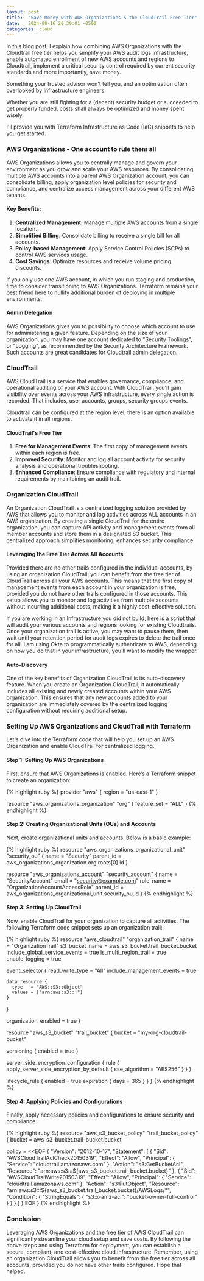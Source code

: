 ```yaml
---
layout: post
title:  "Save Money with AWS Organizations & the CloudTrail Free Tier"
date:   2024-08-16 20:30:01 -0500
categories: cloud
---
```


In this blog post, I explain how combining AWS Organizations with the Cloudtrail free tier helps you simplify your AWS audit logs infrastructure, enable automated enrollment of new AWS accounts and regions to Cloudtrail, implement a critical security control required by current security standards and more importantly, save money.

Something your trusted advisor won't tell you, and an optimization often overlooked by Infrastructure engineers. 

Whether you are still fighting for a (decent) security budget or succeeded to get properly funded, costs shall always be optimized and money spent wisely. 

I'll provide you with Terraform Infrastructure as Code (IaC) snippets to help you get started.

### AWS Organizations - One account to rule them all

AWS Organizations allows you to centrally manage and govern your environment as you grow and scale your AWS resources. By consolidating multiple AWS accounts into a parent AWS Organization account, you can consolidate billing, apply organization level policies for security and compliance, and centralize access management across your different AWS tenants.

#### Key Benefits:

1. **Centralized Management**: Manage multiple AWS accounts from a single location.
2. **Simplified Billing**: Consolidate billing to receive a single bill for all accounts.
3. **Policy-based Management**: Apply Service Control Policies (SCPs) to control AWS services usage.
4. **Cost Savings**: Optimize resources and receive volume pricing discounts.

If you only use one AWS account, in which you run staging and production, time to consider transitioning to AWS Organizations. Terraform remains your best friend here to nullify additional burden of deploying in multiple environments.

#### Admin Delegation

AWS Organizations gives you to possibility to choose which account to use for administering a given feature. Depending on the size of your organization, you may have one account dedicated to "Security Toolings", or "Logging", as recommended by the Security Architecture Framework. Such accounts are great candidates for Cloudtrail admin delegation.

### CloudTrail

AWS CloudTrail is a service that enables governance, compliance, and operational auditing of your AWS account. With CloudTrail, you'll gain visibility over events across your AWS infrastructure, every single action is recorded. That includes, user accounts, groups, security groups events.

Cloudtrail can be configured at the region level, there is an option available to activate it in all regions.

#### CloudTrail's Free Tier

1. **Free for Management Events**: The first copy of management events within each region is free.
2. **Improved Security**: Monitor and log all account activity for security analysis and operational troubleshooting.
3. **Enhanced Compliance**: Ensure compliance with regulatory and internal requirements by maintaining an audit trail.

### Organization CloudTrail

An Organization CloudTrail is a centralized logging solution provided by AWS that allows you to monitor and log activities across ALL accounts in an AWS organization. By creating a single CloudTrail for the entire organization, you can capture API activity and management events from all member accounts and store them in a designated S3 bucket. This centralized approach simplifies monitoring, enhances security compliance

#### Leveraging the Free Tier Across All Accounts

Provided there are no other trails configured in the individual accounts, by using an organization CloudTrail, you can benefit from the free tier of CloudTrail across all your AWS accounts. This means that the first copy of management events from each account in your organization is free, provided you do not have other trails configured in those accounts. This setup allows you to monitor and log activities from multiple accounts without incurring additional costs, making it a highly cost-effective solution.

If you are working in an Infrastructure you did not build, here is a script that will audit your various accounts and regions looking for existing Cloudtrails. Once your organization trail is active, you may want to pause them, then wait until your retention period for audit logs expires to delete the trail once for all. I am using Okta to programmatically authenticate to AWS, depending on how you do that in your infrastructure, you'll want to modify the wrapper.

#### Auto-Discovery

One of the key benefits of Organization CloudTrail is its auto-discovery feature. When you create an Organization CloudTrail, it automatically includes all existing and newly created accounts within your AWS organization. This ensures that any new accounts added to your organization are immediately covered by the centralized logging configuration without requiring additional setup. 

### Setting Up AWS Organizations and CloudTrail with Terraform

Let's dive into the Terraform code that will help you set up an AWS Organization and enable CloudTrail for centralized logging.

#### Step 1: Setting Up AWS Organizations

First, ensure that AWS Organizations is enabled. Here’s a Terraform snippet to create an organization:

{% highlight ruby %}
provider "aws" {
  region = "us-east-1"
}

resource "aws_organizations_organization" "org" {
  feature_set = "ALL"
}
{% endhighlight %}

#### Step 2: Creating Organizational Units (OUs) and Accounts
Next, create organizational units and accounts. Below is a basic example:

{% highlight ruby %}
resource "aws_organizations_organizational_unit" "security_ou" {
  name      = "Security"
  parent_id = aws_organizations_organization.org.roots[0].id
}

resource "aws_organizations_account" "security_account" {
  name      = "SecurityAccount"
  email     = "security@example.com"
  role_name = "OrganizationAccountAccessRole"
  parent_id = aws_organizations_organizational_unit.security_ou.id
}
{% endhighlight %}

#### Step 3: Setting Up CloudTrail
Now, enable CloudTrail for your organization to capture all activities. The following Terraform code snippet sets up an organization trail:

{% highlight ruby %}
resource "aws_cloudtrail" "organization_trail" {
  name                          = "OrganizationTrail"
  s3_bucket_name                = aws_s3_bucket.trail_bucket.bucket
  include_global_service_events = true
  is_multi_region_trail         = true
  enable_logging                = true

  event_selector {
    read_write_type           = "All"
    include_management_events = true

    data_resource {
      type   = "AWS::S3::Object"
      values = ["arn:aws:s3:::"]
    }
  }

  organization_enabled = true
}

resource "aws_s3_bucket" "trail_bucket" {
  bucket = "my-org-cloudtrail-bucket"

  versioning {
    enabled = true
  }

  server_side_encryption_configuration {
    rule {
      apply_server_side_encryption_by_default {
        sse_algorithm = "AES256"
      }
    }
  }

  lifecycle_rule {
    enabled = true
    expiration {
      days = 365
    }
  }
}
{% endhighlight %}

#### Step 4: Applying Policies and Configurations
Finally, apply necessary policies and configurations to ensure security and compliance.

{% highlight ruby %}
resource "aws_s3_bucket_policy" "trail_bucket_policy" {
  bucket = aws_s3_bucket.trail_bucket.bucket

  policy = <<EOF
{
  "Version": "2012-10-17",
  "Statement": [
    {
      "Sid": "AWSCloudTrailAclCheck20150319",
      "Effect": "Allow",
      "Principal": {
        "Service": "cloudtrail.amazonaws.com"
      },
      "Action": "s3:GetBucketAcl",
      "Resource": "arn:aws:s3:::${aws_s3_bucket.trail_bucket.bucket}"
    },
    {
      "Sid": "AWSCloudTrailWrite20150319",
      "Effect": "Allow",
      "Principal": {
        "Service": "cloudtrail.amazonaws.com"
      },
      "Action": "s3:PutObject",
      "Resource": "arn:aws:s3:::${aws_s3_bucket.trail_bucket.bucket}/AWSLogs/*",
      "Condition": {
        "StringEquals": {
          "s3:x-amz-acl": "bucket-owner-full-control"
        }
      }
    }
  ]
}
EOF
}
{% endhighlight %}

### Conclusion

Leveraging AWS Organizations and the free tier of AWS CloudTrail can significantly streamline your cloud setup and save costs. By following the above steps and using Terraform for deployment, you can establish a secure, compliant, and cost-effective cloud infrastructure. Remember, using an organization CloudTrail allows you to benefit from the free tier across all accounts, provided you do not have other trails configured. Hope that helped.